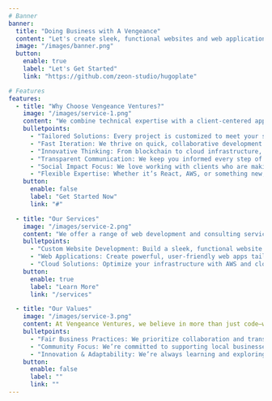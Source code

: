 ```yaml
---
# Banner
banner:
  title: "Doing Business with A Vengeance"
  content: "Let's create sleek, functional websites and web applications based to your unique needs. We help you grow your business with passion."
  image: "/images/banner.png"
  button:
    enable: true
    label: "Let's Get Started"
    link: "https://github.com/zeon-studio/hugoplate"

# Features
features:
  - title: "Why Choose Vengeance Ventures?"
    image: "/images/service-1.png"
    content: "We combine technical expertise with a client-centered approach to deliver solutions that drive real results."
    bulletpoints:
      - "Tailored Solutions: Every project is customized to meet your specific goals and needs."
      - "Fast Iteration: We thrive on quick, collaborative development to bring your ideas to life."
      - "Innovative Thinking: From blockchain to cloud infrastructure, we’re always exploring new technologies."
      - "Transparent Communication: We keep you informed every step of the way."
      - "Social Impact Focus: We love working with clients who are making a positive difference."
      - "Flexible Expertise: Whether it’s React, AWS, or something new, we’re ready to tackle your challenge."
    button:
      enable: false
      label: "Get Started Now"
      link: "#"

  - title: "Our Services"
    image: "/images/service-2.png"
    content: "We offer a range of web development and consulting services to help your business grow."
    bulletpoints:
      - "Custom Website Development: Build a sleek, functional website that reflects your brand."
      - "Web Applications: Create powerful, user-friendly web apps tailored to your needs."
      - "Cloud Solutions: Optimize your infrastructure with AWS and cloud-based tools."
    button:
      enable: true
      label: "Learn More"
      link: "/services"

  - title: "Our Values"
    image: "/images/service-3.png"
    content: At Vengeance Ventures, we believe in more than just code—we believe in building meaningful partnerships."
    bulletpoints:
      - "Fair Business Practices: We prioritize collaboration and transparency over profit."
      - "Community Focus: We’re committed to supporting local businesses and global impact."
      - "Innovation & Adaptability: We’re always learning and exploring new ways to solve problems."
    button:
      enable: false
      label: ""
      link: ""
---
```

